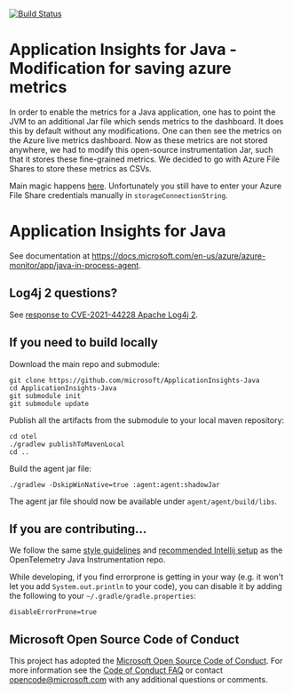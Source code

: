 [![Build Status](https://github-private.visualstudio.com/microsoft/_apis/build/status/CDPX/applicationinsights-java/applicationinsights-java-Windows-Buddy-master?branchName=refs%2Fpull%2F1583%2Fmerge)](https://github-private.visualstudio.com/microsoft/_build/latest?definitionId=224&branchName=refs%2Fpull%2F1583%2Fmerge)

# Application Insights for Java - Modification for saving azure metrics
In order to enable the metrics for a Java application, one has to point the JVM to an additional Jar file which sends metrics to the dashboard. 
It does this by default without any modifications. 
One can then see the metrics on the Azure live metrics dashboard. 
Now as these metrics are not stored anywhere, we had to modify this open-source instrumentation Jar,
such that it stores these fine-grained metrics. 
We decided to go with Azure File Shares to store these metrics as CSVs. 

Main magic happens [here](https://github.com/daanvinken/ApplicationInsights-Java/blob/main/agent/agent-tooling/src/main/java/com/microsoft/applicationinsights/agent/internal/quickpulse/QuickPulseDataSaver.java). Unfortunately you still have to enter your Azure File Share credentials manually in `storageConnectionString`.

# Application Insights for Java

See documentation at https://docs.microsoft.com/en-us/azure/azure-monitor/app/java-in-process-agent.

## Log4j 2 questions?

See [response to CVE-2021-44228 Apache Log4j 2](
https://github.com/microsoft/ApplicationInsights-Java/discussions/2008).

## If you need to build locally

Download the main repo and submodule:

```
git clone https://github.com/microsoft/ApplicationInsights-Java
cd ApplicationInsights-Java
git submodule init
git submodule update
```

Publish all the artifacts from the submodule to your local maven repository:

```
cd otel
./gradlew publishToMavenLocal
cd ..
```

Build the agent jar file:

```
./gradlew -DskipWinNative=true :agent:agent:shadowJar
```

The agent jar file should now be available under `agent/agent/build/libs`.

## If you are contributing...

We follow the same
[style guidelines](https://github.com/open-telemetry/opentelemetry-java-instrumentation/blob/main/docs/contributing/style-guideline.md)
and
[recommended Intellij setup](https://github.com/open-telemetry/opentelemetry-java-instrumentation/blob/main/docs/contributing/intellij-setup.md)
as the OpenTelemetry Java Instrumentation repo.

While developing, if you find errorprone is getting in your way (e.g. it won't let you add
`System.out.println` to your code), you can disable it by adding the following to your
`~/.gradle/gradle.properties`:

```
disableErrorProne=true
```

## Microsoft Open Source Code of Conduct

This project has adopted the
[Microsoft Open Source Code of Conduct](https://opensource.microsoft.com/codeofconduct/). For more
information see the
[Code of Conduct FAQ](https://opensource.microsoft.com/codeofconduct/faq/)
or contact [opencode@microsoft.com](mailto:opencode@microsoft.com)
with any additional questions or comments.
